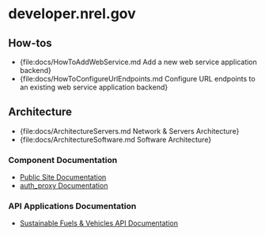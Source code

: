 # developer.nrel.gov

## How-tos
* {file:docs/HowToAddWebService.md Add a new web service application backend}
* {file:docs/HowToConfigureUrlEndpoints.md Configure URL endpoints to an existing web service application backend}

## Architecture

* {file:docs/ArchitectureServers.md Network & Servers Architecture}
* {file:docs/ArchitectureSoftware.md Software Architecture}

### Component Documentation

* [Public Site Documentation](/public_site/)
* [auth_proxy Documentation](/router/auth_proxy/)

### API Applications Documentation

* [Sustainable Fuels & Vehicles API Documentation](/apis/sfv/)
